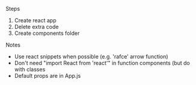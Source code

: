 Steps
1. Create react app
2. Delete extra code
3. Create components folder

Notes
- Use react snippets when possible (e.g. 'rafce' arrow function)
- Don't need "import React from 'react'" in function components (but do with classes
- Default props are in App.js
